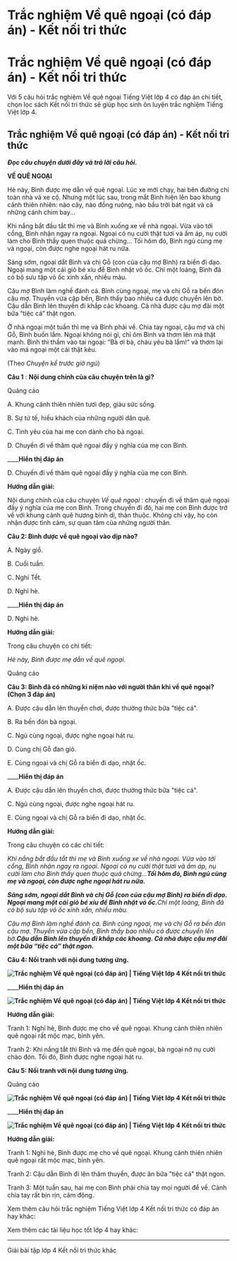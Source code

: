 # Trắc nghiệm Về quê ngoại (có đáp án) - Kết nối tri thức

# Trắc nghiệm Về quê ngoại (có đáp án) - Kết nối tri thức

Với 5 câu hỏi trắc nghiệm Về quê ngoại Tiếng Việt lớp 4 có đáp án chi tiết, chọn lọc sách Kết nối tri thức sẽ giúp học sinh ôn luyện trắc nghiệm Tiếng Việt lớp 4.

## Trắc nghiệm Về quê ngoại (có đáp án) - Kết nối tri thức

**_Đọc câu chuyện dưới đây và trả lời câu hỏi._**

**VỀ QUÊ NGOẠI**

Hè này, Bình được mẹ dẫn về quê ngoại. Lúc xe mới chạy, hai bên đường chỉ toàn nhà và xe cộ. Nhưng một lúc sau, trong mắt Bình hiện lên bao khung cảnh thiên nhiên: nào cây, nào đồng ruộng, nào bầu trời bát ngát và cả những cánh chim bay...

Khi nắng bắt đầu tắt thì mẹ và Bình xuống xe về nhà ngoại. Vừa vào tới cổng, Bình nhận ngay ra ngoại. Ngoại có nụ cười thật tươi và ấm áp, nụ cười làm cho Bình thấy quen thuộc quá chừng... Tối hôm đó, Bình ngủ cùng mẹ và ngoại, còn được nghe ngoại hát ru nữa.

Sáng sớm, ngoại dắt Bình và chị Gỗ (con của cậu mợ Bình) ra biển đi dạo. Ngoại mang một cái giỏ bé xíu để Bình nhặt vỏ ốc. Chỉ một loáng, Bình đã có bộ sưu tập vỏ ốc xinh xắn, nhiều màu.

Cậu mợ Bình làm nghề đánh cá. Bình cùng ngoại, mẹ và chị Gỗ ra bến đón cậu mợ. Thuyền vừa cập bến, Bình thấy bao nhiêu cá được chuyển lên bờ. Cậu dẫn Bình lên thuyền đi khắp các khoang. Cả nhà được cậu mợ đãi một bữa “tiệc cá” thật ngon.

Ở nhà ngoại một tuần thì mẹ và Bình phải về. Chia tay ngoại, cậu mợ và chị Gỗ, Bình buồn lắm. Ngoại không nói gì, chỉ ôm Bình và thơm lên má thật mạnh. Bình thì thầm vào tai ngoại: “Bà ơi bà, cháu yêu bà lắm!” và thơm lại vào má ngoại một cái thật kêu.

(Theo _Chuyện kể trước giờ ngủ_)

**Câu 1** : **Nội dung chính của câu chuyện trên là gì?**

Quảng cáo

A. Khung cảnh thiên nhiên tươi đẹp, giàu sức sống.

B. Sự tử tế, hiếu khách của những người dân quê.

C. Tình yêu của hai mẹ con dành cho bà ngoại.

D. Chuyến đi về thăm quê ngoại đầy ý nghĩa của mẹ con Bình.

____**Hiển thị đáp án**

D. Chuyến đi về thăm quê ngoại đầy ý nghĩa của mẹ con Bình.

**Hướng dẫn giải:**

Nội dung chính của câu chuyện _Về quê ngoại_ : chuyến đi về thăm quê ngoại đầy ý nghĩa của mẹ con Bình. Trong chuyến đi đó, hai mẹ con Bình được trở về với khung cảnh quê hương bình dị, thân thuộc. Không chỉ vậy, họ còn nhận được tình cảm, sự quan tâm của những người thân.

**Câu 2: Bình được về quê ngoại vào dịp nào?**

A. Ngày giỗ.

B. Cuối tuần.

C. Nghỉ Tết.

D. Nghỉ hè.

____**Hiển thị đáp án**

D. Nghỉ hè.

**Hướng dẫn giải:**

Trong câu chuyện có chi tiết: 

_Hè này, Bình được mẹ dẫn về quê ngoại._

Quảng cáo

**Câu 3: Bình đã có những kỉ niệm nào với người thân khi về quê ngoại? (Chọn 3 đáp án)**

A. Được cậu dẫn lên thuyền chơi, được thưởng thức bữa "tiệc cá".

B. Ra bến đón bà ngoại.

C. Ngủ cùng ngoại, được nghe ngoại hát ru.

D. Cùng chị Gỗ đan giỏ.

E. Cùng ngoại và chị Gỗ ra biển đi dạo, nhặt ốc.

____**Hiển thị đáp án**

A. Được cậu dẫn lên thuyền chơi, được thưởng thức bữa "tiệc cá".

C. Ngủ cùng ngoại, được nghe ngoại hát ru.

E. Cùng ngoại và chị Gỗ ra biển đi dạo, nhặt ốc.

**Hướng dẫn giải:**

Trong câu chuyện có các chi tiết: 

_Khi nắng bắt đầu tắt thì mẹ và Bình xuống xe về nhà ngoại. Vừa vào tới cổng, Bình nhận ngay ra ngoại. Ngoại có nụ cười thật tươi và ấm áp, nụ cười làm cho Bình thấy quen thuộc quá chừng...**Tối hôm đó, Bình ngủ cùng mẹ và ngoại, còn được nghe ngoại hát ru nữa.**_

**_Sáng sớm, ngoại dắt Bình và chị Gỗ (con của cậu mợ Bình) ra biển đi dạo. Ngoại mang một cái giỏ bé xíu để Bình nhặt vỏ ốc._**_Chỉ một loáng, Bình đã có bộ sưu tập vỏ ốc xinh xắn, nhiều màu._

_Cậu mợ Bình làm nghề đánh cá. Bình cùng ngoại, mẹ và chị Gỗ ra bến đón cậu mợ. Thuyền vừa cập bến, Bình thấy bao nhiêu cá được chuyển lên bờ.**Cậu dẫn Bình lên thuyền đi khắp các khoang. Cả nhà được cậu mợ đãi một bữa “tiệc cá” thật ngon.**_

**Câu 4: Nối tranh với nội dung tương ứng.**

**![Trắc nghiệm Về quê ngoại \(có đáp án\) | Tiếng Việt lớp 4 Kết nối tri thức](https://vietjack.com/tieng-viet-4-kn/images/trac-nghiem-noi-va-nghe-ke-chuyen-ve-que-ngoai-250835.PNG)**

____**Hiển thị đáp án**

**![Trắc nghiệm Về quê ngoại \(có đáp án\) | Tiếng Việt lớp 4 Kết nối tri thức](https://vietjack.com/tieng-viet-4-kn/images/trac-nghiem-noi-va-nghe-ke-chuyen-ve-que-ngoai-250836.PNG)**

**Hướng dẫn giải:**

Tranh 1: Nghỉ hè, Bình được mẹ cho về quê ngoại. Khung cảnh thiên nhiên quê ngoại rất mộc mạc, bình yên.

Tranh 2: Khi nắng tắt thì Bình và mẹ đến quê ngoại, bà ngoại nở nụ cười chào đón. Tối đó, Bình được nghe ngoại hát ru.

**Câu 5: Nối tranh với nội dung tương ứng.**

Quảng cáo

**![Trắc nghiệm Về quê ngoại \(có đáp án\) | Tiếng Việt lớp 4 Kết nối tri thức](https://vietjack.com/tieng-viet-4-kn/images/trac-nghiem-noi-va-nghe-ke-chuyen-ve-que-ngoai-250833.PNG)**

____**Hiển thị đáp án**

**![Trắc nghiệm Về quê ngoại \(có đáp án\) | Tiếng Việt lớp 4 Kết nối tri thức](https://vietjack.com/tieng-viet-4-kn/images/trac-nghiem-noi-va-nghe-ke-chuyen-ve-que-ngoai-250834.PNG)**

**Hướng dẫn giải:**

Tranh 1: Nghỉ hè, Bình được mẹ cho về quê ngoại. Khung cảnh thiên nhiên quê ngoại rất mộc mạc, bình yên.

Tranh 2: Cậu dẫn Bình đi lên thăm thuyền, được ăn bữa "tiệc cá" thật ngon.

Tranh 3: Một tuần sau, hai mẹ con Bình phải chia tay mọi người để về. Cảnh chia tay rất bịn rịn, cảm động.

Xem thêm câu hỏi trắc nghiệm Tiếng Việt lớp 4 Kết nối tri thức có đáp án hay khác:

Xem thêm các tài liệu học tốt lớp 4 hay khác:

* * *

Giải bài tập lớp 4 Kết nối tri thức khác

